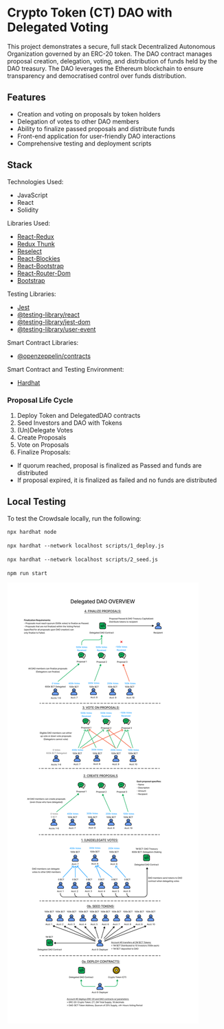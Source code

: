 # Crypto Token (CT) DAO with Delegated Voting
This project demonstrates a secure, full stack Decentralized Autonomous Organization governed by an ERC-20 token. The DAO contract manages proposal creation, delegation, voting, and distribution of funds held by the DAO treasury. The DAO leverages the Ethereum blockchain to ensure transparency and democratised control over funds distribution.

## Features
- Creation and voting on proposals by token holders
- Delegation of votes to other DAO members
- Ability to finalize passed proposals and distribute funds
- Front-end application for user-friendly DAO interactions
- Comprehensive testing and deployment scripts

## Stack
Technologies Used:
* JavaScript
* React
* Solidity

Libraries Used:
* [React-Redux](https://react-redux.js.org/)
* [Redux Thunk](https://github.com/reduxjs/redux-thunk)
* [Reselect](https://github.com/reduxjs/reselect)
* [React-Blockies](https://github.com/ethereum/blockies)
* [React-Bootstrap](https://react-bootstrap.github.io/)
* [React-Router-Dom](https://reactrouter.com/web/guides/quick-start)
* [Bootstrap](https://getbootstrap.com/)

Testing Libraries:
* [Jest](https://jestjs.io/)
* [@testing-library/react](https://testing-library.com/docs/react-testing-library/intro/)
* [@testing-library/jest-dom](https://testing-library.com/docs/ecosystem-jest-dom/)
* [@testing-library/user-event](https://testing-library.com/docs/ecosystem-user-event/)

Smart Contract Libraries:
* [@openzeppelin/contracts](https://docs.openzeppelin.com/contracts/4.x/erc20)

Smart Contract and Testing Environment:
* [Hardhat](https://hardhat.org/)

### Proposal Life Cycle
1. Deploy Token and DelegatedDAO contracts
2. Seed Investors and DAO with Tokens
3. (Un)Delegate Votes
4. Create Proposals
5. Vote on Proposals
6. Finalize Proposals:
- If quorum reached, proposal is finalized as Passed and funds are distributed
- If proposal expired, it is finalized as failed and no funds are distributed

## Local Testing
To test the Crowdsale locally, run the following:
```shell
npx hardhat node

npx hardhat --network localhost scripts/1_deploy.js

npx hardhat --network localhost scripts/2_seed.js

npm run start
```

![Delegated DAO](./public/delegated-dao.png)
